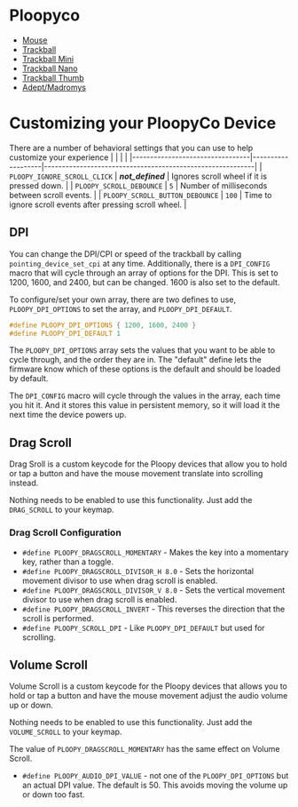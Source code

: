 # Ploopyco

* [Mouse](mouse/)
* [Trackball](trackball/)
* [Trackball Mini](trackball_mini/)
* [Trackball Nano](trackball_nano/)
* [Trackball Thumb](trackball_thumb/)
* [Adept/Madromys](manromys/)

# Customizing your PloopyCo Device

There are a number of behavioral settings that you can use to help customize your experience
|                                 |                   |                                                           |
|---------------------------------|-------------------|-----------------------------------------------------------|
| `PLOOPY_IGNORE_SCROLL_CLICK`    | *__not_defined__* | Ignores scroll wheel if it is pressed down.               |
| `PLOOPY_SCROLL_DEBOUNCE`        | `5`               | Number of milliseconds between scroll events.             |
| `PLOOPY_SCROLL_BUTTON_DEBOUNCE` | `100`             | Time to ignore scroll events after pressing scroll wheel. |

## DPI

You can change the DPI/CPI or speed of the trackball by calling `pointing_device_set_cpi` at any time. Additionally, there is a `DPI_CONFIG` macro that will cycle through an array of options for the DPI.  This is set to 1200, 1600, and 2400, but can be changed.  1600 is also set to the default.

To configure/set your own array, there are two defines to use, `PLOOPY_DPI_OPTIONS` to set the array, and `PLOOPY_DPI_DEFAULT`.

```c
#define PLOOPY_DPI_OPTIONS { 1200, 1600, 2400 }
#define PLOOPY_DPI_DEFAULT 1
```

The `PLOOPY_DPI_OPTIONS` array sets the values that you want to be able to cycle through, and the order they are in.  The "default" define lets the firmware know which of these options is the default and should be loaded by default.

The `DPI_CONFIG` macro will cycle through the values in the array, each time you hit it.  And it stores this value in persistent memory, so it will load it the next time the device powers up.

## Drag Scroll

Drag Sroll is a custom keycode for the Ploopy devices that allow you to hold or tap a button and have the mouse movement translate into scrolling instead.

Nothing needs to be enabled to use this functionality.  Just add the `DRAG_SCROLL` to your keymap.

### Drag Scroll Configuration

* `#define PLOOPY_DRAGSCROLL_MOMENTARY` - Makes the key into a momentary key, rather than a toggle.
* `#define PLOOPY_DRAGSCROLL_DIVISOR_H 8.0` - Sets the horizontal movement divisor to use when drag scroll is enabled.
* `#define PLOOPY_DRAGSCROLL_DIVISOR_V 8.0` - Sets the vertical movement divisor to use when drag scroll is enabled.
* `#define PLOOPY_DRAGSCROLL_INVERT` - This reverses the direction that the scroll is performed.
* `#define PLOOPY_SCROLL_DPI` - Like `PLOOPY_DPI_DEFAULT` but used for scrolling.

## Volume Scroll

Volume Scroll is a custom keycode for the Ploopy devices that allows you to hold or tap a button and have the mouse movement adjust the audio volume up or down.

Nothing needs to be enabled to use this functionality.  Just add the `VOLUME_SCROLL` to your keymap.

The value of `PLOOPY_DRAGSCROLL_MOMENTARY` has the same effect on Volume Scroll.

* `#define PLOOPY_AUDIO_DPI_VALUE` - not one of the `PLOOPY_DPI_OPTIONS` but an actual DPI value. The default is 50. This avoids moving the volume up or down too fast.
